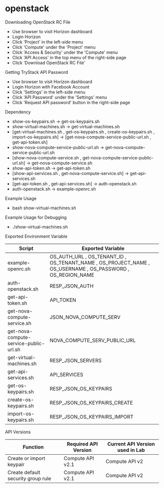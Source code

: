 # openstack

Downloading OpenStack RC File
- Use browser to visit Horizon dashboard
- Login Horizon
- Click 'Project' in the left-side menu
- Click 'Compute' under the 'Project' menu
- Click 'Access & Security' under the 'Compute' menu
- Click 'API Access' in the top menu of the right-side page
- Click 'Download OpenStack RC File'

Getting TryStack API Password
- Use browser to visit Horizon dashboard
- Login Horizon with Facebook Account
- Click 'Settings' in the left-side menu
- Click 'API Password' under the 'Settings' menu
- Click 'Request API password' button in the right-side page

Dependency
- show-os-keypairs.sh -> get-os-keypairs.sh
- show-virtual-machines.sh -> get-virtual-machines.sh
- [get-virtual-machines.sh , get-os-keypairs.sh , create-os-keypairs.sh , import-os-keypairs.sh] -> [get-nova-compute-service-public-url.sh , get-api-token.sh]
- show-nova-compute-service-public-url.sh -> get-nova-compute-service-public-url.sh
- [show-nova-compute-service.sh , get-nova-compute-service-public-url.sh] -> get-nova-compute-service.sh
- show-api-token.sh -> get-api-token.sh
- [show-api-services.sh , get-nova-compute-service.sh] -> get-api-services.sh
- [get-api-token.sh , get-api-services.sh] -> auth-openstack.sh
- auth-openstack.sh -> example-openrc.sh
 
Example Usage
- bash show-virtual-machines.sh

Example Usage for Debugging
- ./show-virtual-machines.sh

Exported Environment Variable

| Script  | Exported Variable |
| ------------- | ------------- |
| example-openrc.sh  | OS_AUTH_URL , OS_TENANT_ID , OS_TENANT_NAME , OS_PROJECT_NAME , OS_USERNAME , OS_PASSWORD , OS_REGION_NAME  |
| auth-openstack.sh  | RESP_JSON_AUTH  |
| get-api-token.sh  | API_TOKEN  |
| get-nova-compute-service.sh  | JSON_NOVA_COMPUTE_SERV  |
| get-nova-compute-service-public-url.sh  | NOVA_COMPUTE_SERV_PUBLIC_URL  |
| get-virtual-machines.sh  | RESP_JSON_SERVERS  |
| get-api-services.sh  | API_SERVICES  |
| get-os-keypairs.sh  | RESP_JSON_OS_KEYPAIRS  |
| create-os-keypairs.sh  | RESP_JSON_OS_KEYPAIRS_CREATE  |
| import-os-keypairs.sh  | RESP_JSON_OS_KEYPAIRS_IMPORT  |

API Versions

| Function  | Required API Version  | Current API Version used in Lab |
| ------------- | ------------- | ------------- |
| Create or import keypair  | Compute API v2.1  | Compute API v2  |
| Create default security group rule  | Compute API v2.1  | Compute API v2  |
